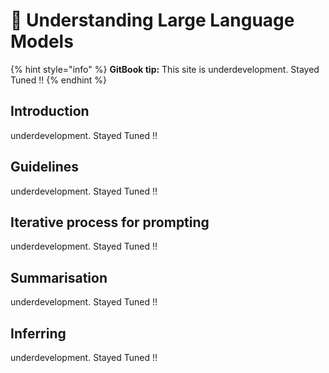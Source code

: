 # 👋 Understanding Large Language Models

{% hint style="info" %}
**GitBook tip:** This site is underdevelopment. Stayed Tuned !!
{% endhint %}

## Introduction

underdevelopment. Stayed Tuned !!



## Guidelines

underdevelopment. Stayed Tuned !!

## Iterative process for prompting

underdevelopment. Stayed Tuned !!

## Summarisation

underdevelopment. Stayed Tuned !!

## Inferring

underdevelopment. Stayed Tuned !!
